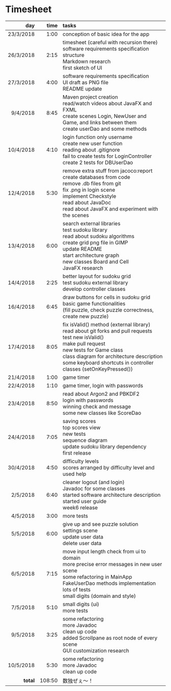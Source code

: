 ﻿# Timesheet
day | time | tasks
---:|---:|:---
23/3/2018 | 1:00 | conception of basic idea for the app
26/3/2018 | 2:15 | <span>timesheet (careful with recursion there)<br>software requirements specification structure<br>Markdown research<br>first sketch of UI</span>
27/3/2018 | 4:00 | <span>software requirements specification<br>UI draft as PNG file<br>README update</span>
9/4/2018 | 8:45 | <span>Maven project creation<br>read/watch videos about JavaFX and FXML<br>create scenes Login, NewUser and Game, and links between them<br>create userDao and some methods</span>
10/4/2018 | 4:10 | <span>login function only username<br>create new user function<br>reading about .gitignore<br>fail to create tests for LoginController<br>create 2 tests for DBUserDao</span>
12/4/2018 | 5:30 | <span>remove extra stuff from jacoco:report<br>create databases from code<br>remove .db files from git<br>fix .png in login scene<br>implement Checkstyle<br>read about JavaDoc<br>read about JavaFX and experiment with the scenes</span>
13/4/2018 | 6:00 | <span>search external libraries<br>test sudoku library<br>read about sudoku algorithms<br>create grid png file in GIMP<br>update README<br>start architecture graph<br>new classes Board and Cell<br>JavaFX research</span>
14/4/2018 | 2:25 | <span>better layout for sudoku grid<br>test sudoku external library<br>develop controller classes</span>
16/4/2018 | 6:45 | <span>draw buttons for cells in sudoku grid<br>basic game functionalities<br>(fill puzzle, check puzzle correctness, create new puzzle)</span>
17/4/2018 | 8:05 | <span>fix isValid() method (external library)<br>read about git forks and pull requests<br>test new isValid()<br>make pull request<br>new tests for Game class<br>class diagram for architecture description<br>some keyboard shortcuts in controller classes (setOnKeyPressed())</span>
21/4/2018 | 1:00 | game timer
22/4/2018 | 1:10 | game timer, login with passwords
23/4/2018 | 8:50 | <span>read about Argon2 and PBKDF2<br>login with passwords<br>winning check and message<br>some new classes like ScoreDao</span>
24/4/2018 | 7:05 | <span>saving scores<br>top scores view<br>new tests<br>sequence diagram<br>update sudoku library dependency<br>first release</span>
30/4/2018 | 4:50 | <span>difficulty levels<br>scores arranged by difficulty level and used help</span>
2/5/2018 | 6:40 | <span>cleaner logout (and login)<br>Javadoc for some classes<br>started software architecture description<br>started user guide<br>week6 release</span>
4/5/2018 | 3:00 | more tests
5/5/2018 | 6:00 | <span>give up and see puzzle solution<br>settings scene<br>update user data<br>delete user data</span>
6/5/2018 | 7:15 | <span>move input length check from ui to domain<br>more precise error messages in new user scene<br>some refactoring in MainApp<br>FakeUserDao methods implementation<br>lots of tests<br>small digits (domain and style)</span>
7/5/2018 | 5:10 | <span>small digits (ui)<br>more tests</span>
9/5/2018 | 3:25 | <span>some refactoring<br>more Javadoc<br>clean up code<br>added Scrollpane as root node of every scene<br>GUI customization research</span>
10/5/2018 | 5:30 | <span>some refactoring<br>more Javadoc<br>clean up code</span>
**total** | 108:50 |数独ぜぇ～！
